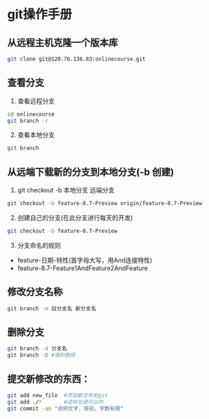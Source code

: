 # git操作手册

## 从远程主机克隆一个版本库
```bash
git clone git@120.76.136.83:onlinecourse.git

```

## 查看分支
1. 查看远程分支

```bash
cd onlinecourse
git branch -r

```

2. 查看本地分支

```bash
git branch

```

## 从远端下载新的分支到本地分支(-b 创建)
1. git checkout -b 本地分支 远端分支

```bash
git checkout -b feature-8.7-Preview origin/feature-8.7-Preview
```

2. 创建自己的分支(在此分支进行每天的开发)
```bash
git checkout -b feature-8.7-Preview
```

3. 分支命名的规则

* feature-日期-特性(首字母大写，用And连接特性)
* feature-8.7-Feature1AndFeature2AndFeature


## 修改分支名称
```bash
git branch -m 旧分支名 新分支名
```


## 删除分支
```bash
git branch -d 分支名
git branch -D #强制删除
```


## 提交新修改的东西：
```bash
git add new_file  #添加新文件到git
git add ./*       #这样也是可以的
git commit -am "说明文字，简短，字数有限"
```
